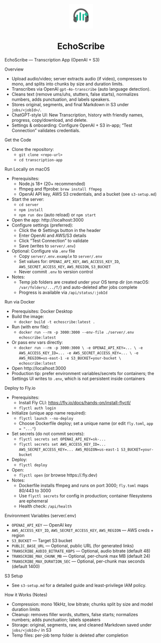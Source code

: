 <p align="center">
  <img src="public/logo.svg" alt="EchoScribe" width="80" />
</p>
<h1 align="center">EchoScribe</h1>

EchoScribe — Transcription App (OpenAI + S3)

Overview
- Upload audio/video; server extracts audio (if video), compresses to mono, and splits into chunks by size and duration limits.
- Transcribes via OpenAI `gpt-4o-transcribe` (auto language detection).
- Cleans text (remove ums/uhs, stutters, false starts), normalizes numbers, adds punctuation, and labels speakers.
- Stores original, segments, and final Markdown in S3 under `jobs/<jobId>/`.
- ChatGPT-style UI: New Transcription, history with friendly names, progress, copy/download, and delete.
- Settings & onboarding: Configure OpenAI + S3 in-app; “Test Connection” validates credentials.

Get the Code
- Clone the repository:
  - `git clone <repo-url>`
  - `cd transcription-app`

Run Locally on macOS
- Prerequisites:
  - Node.js 18+ (20+ recommended)
  - ffmpeg and ffprobe: `brew install ffmpeg`
  - OpenAI API key, AWS S3 credentials, and a bucket (see `s3-setup.md`)
- Start the server:
  - `cd server`
  - `npm install`
  - `npm run dev` (auto reload) or `npm start`
- Open the app: http://localhost:3000
- Configure settings (preferred):
  - Click the ⚙️ Settings button in the header
  - Enter OpenAI and AWS/S3 details
  - Click “Test Connection” to validate
  - Save (writes to `server/.env`)
- Optional: Configure via `.env` file
  - Copy `server/.env.example` to `server/.env`
  - Set values for: `OPENAI_API_KEY`, `AWS_ACCESS_KEY_ID`, `AWS_SECRET_ACCESS_KEY`, `AWS_REGION`, `S3_BUCKET`
  - Never commit `.env` to version control
- Notes:
  - Temp job folders are created under your OS temp dir (on macOS: `/var/folders/.../T/`) and auto-deleted after jobs complete
  - Progress is available via `/api/status/:jobId`

Run via Docker
- Prerequisites: Docker Desktop
- Build the image:
  - `docker build -t echoscribe:latest .`
- Run (with env file):
  - `docker run --rm -p 3000:3000 --env-file ./server/.env echoscribe:latest`
- Or pass env vars directly:
  - `docker run --rm -p 3000:3000 \
      -e OPENAI_API_KEY=... \
      -e AWS_ACCESS_KEY_ID=... -e AWS_SECRET_ACCESS_KEY=... \
      -e AWS_REGION=us-east-1 -e S3_BUCKET=your-bucket \
      echoscribe:latest`
- Open http://localhost:3000
- Production tip: prefer environment variables/secrets for containers; the Settings UI writes to `.env`, which is not persistent inside containers

Deploy to Fly.io
- Prerequisites:
  - Install Fly CLI: https://fly.io/docs/hands-on/install-flyctl/
  - `flyctl auth login`
- Initialize (unique app name required):
  - `flyctl launch --no-deploy`
  - Choose Dockerfile deploy; set a unique name (or edit `fly.toml`, `app = "..."`)
- Set secrets (do not commit secrets):
  - `flyctl secrets set OPENAI_API_KEY=sk-...`
  - `flyctl secrets set AWS_ACCESS_KEY_ID=... AWS_SECRET_ACCESS_KEY=... AWS_REGION=us-east-1 S3_BUCKET=your-bucket`
- Deploy:
  - `flyctl deploy`
- Open:
  - `flyctl open` (or browse https://<your-app>.fly.dev)
- Notes:
  - Dockerfile installs ffmpeg and runs on port 3000; `fly.toml` maps 80/443 to 3000
  - Use `flyctl secrets` for config in production; container filesystems are ephemeral
  - Health check: `/api/health`

Environment Variables (server/.env)
- `OPENAI_API_KEY` — OpenAI key
- `AWS_ACCESS_KEY_ID`, `AWS_SECRET_ACCESS_KEY`, `AWS_REGION` — AWS creds + region
- `S3_BUCKET` — Target S3 bucket
- `PUBLIC_BASE_URL` — Optional, public URL (for generated links)
- `TRANSCRIBE_AUDIO_BITRATE_KBPS` — Optional, audio bitrate (default 48)
- `TRANSCRIBE_MAX_CHUNK_MB` — Optional, per-chunk max MB (default 24)
- `TRANSCRIBE_MAX_DURATION_SEC` — Optional, per-chunk max seconds (default 1400)

S3 Setup
- See `s3-setup.md` for a detailed guide and least-privilege IAM policy.

How it Works (Notes)
- Compression: mono 16kHz, low bitrate; chunks split by size and model duration limits
- Cleanup: removes filler words, stutters, false starts; normalizes numbers; adds punctuation; labels speakers
- Storage: original, segments, raw, and cleaned Markdown saved under `jobs/<jobId>/` in S3
- Temp files: per-job temp folder is deleted after completion
